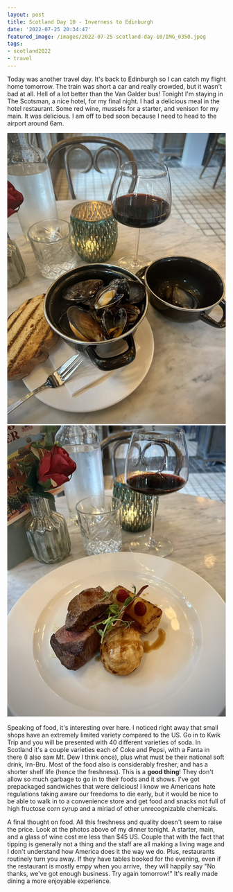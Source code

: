 ```yaml
---
layout: post
title: Scotland Day 10 - Inverness to Edinburgh
date: '2022-07-25 20:34:47'
featured_image: /images/2022-07-25-scotland-day-10/IMG_0350.jpeg
tags:
- scotland2022
- travel
---
```


Today was another travel day. It's back to Edinburgh so I can catch my flight home tomorrow. The train was short a car and really crowded, but it wasn't bad at all. Hell of a lot better than the Van Galder bus! Tonight I'm staying in The Scotsman, a nice hotel, for my final night. I had a delicious meal in the hotel restaurant. Some red wine, mussels for a starter, and venison for my main. It was delicious. I am off to bed soon because I need to head to the airport around 6am.

<div class="gallery" data-columns="DATA COLUMNS">
	<img src="/images/2022-07-25-scotland-day-10/IMG_0352.jpeg">
	<img src="/images/2022-07-25-scotland-day-10/IMG_0353.jpeg">
</div>

Speaking of food, it's interesting over here. I noticed right away that small shops have an extremely limited variety compared to the US. Go in to Kwik Trip and you will be presented with 40 different varieties of soda. In Scotland it's a couple varieties each of Coke and Pepsi, with a Fanta in there (I also saw Mt. Dew I think once), plus what must be their national soft drink, Irn-Bru. Most of the food also is considerably fresher, and has a shorter shelf life (hence the freshness). This is a **good thing**! They don't allow so much garbage to go in to their foods and it shows. I've got prepackaged sandwiches that were delicious! I know we Americans hate regulations taking aware our freedoms to die early, but it would be nice to be able to walk in to a convenience store and get food and snacks not full of high fructose corn syrup and a miriad of other unrecognizable chemicals.

A final thought on food. All this freshness and quality doesn't seem to raise the price. Look at the photos above of my dinner tonight. A starter, main, and a glass of wine cost me less than $45 US. Couple that with the fact that tipping is generally not a thing and the staff are all making a living wage and I don't understand how America does it the way we do. Plus, restaurants routinely turn you away. If they have tables booked for the evening, even if the restaurant is mostly empy when you arrive, &nbsp;they will happily say "No thanks, we've got enough business. Try again tomorrow!" It's really made dining a more enjoyable experience.

